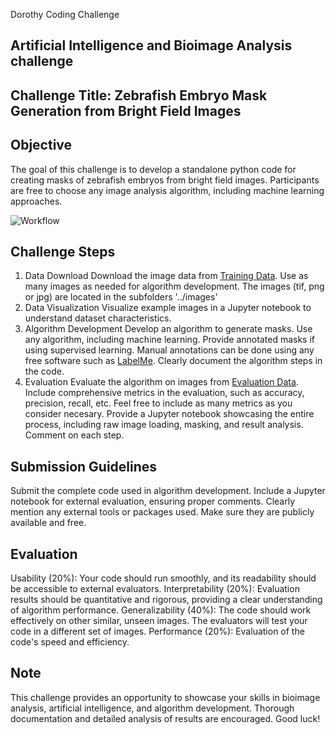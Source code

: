 Dorothy Coding Challenge

## Artificial Intelligence and Bioimage Analysis challenge

## Challenge Title: Zebrafish Embryo Mask Generation from Bright Field Images


## Objective
The goal of this challenge is to develop a standalone python code for creating masks of zebrafish embryos from bright field images. Participants are free to choose any image analysis algorithm, including machine learning approaches.

![Workflow](https://github.com/ciencialatitud0/EPIC_3/assets/30240951/1293f96a-973e-48f9-8442-12923e759227)

## Challenge Steps
1. Data Download
Download the image data from [Training Data](https://kondata.uni-konstanz.de/radar/de/dataset/xhEhklsaJUpbRLnY.EmbryoNet_Training-data%253A%2BWT).
Use as many images as needed for algorithm development. The images (tif, png or jpg) are located in the subfolders '../images'
2. Data Visualization
Visualize example images in a Jupyter notebook to understand dataset characteristics.
3. Algorithm Development
Develop an algorithm to generate masks. Use any algorithm, including machine learning. Provide annotated masks if using supervised learning. Manual annotations can be done using any free software such as [LabelMe](http://github.com/wkentaro/labelme).
Clearly document the algorithm steps in the code.
4. Evaluation
Evaluate the algorithm on images from [Evaluation Data](https://kondata.uni-konstanz.de/radar/de/dataset/gckMwoUnrbKCTVDV.TwinNetworkDataZebrafish_Temperature).
Include comprehensive metrics in the evaluation, such as accuracy, precision, recall, etc. Feel free to include as many metrics as you consider necesary.
Provide a Jupyter notebook showcasing the entire process, including raw image loading, masking, and result analysis. Comment on each step.

## Submission Guidelines
Submit the complete code used in algorithm development.
Include a Jupyter notebook for external evaluation, ensuring proper comments.
Clearly mention any external tools or packages used. Make sure they are publicly available and free.

## Evaluation
Usability (20%): Your code should run smoothly, and its readability should be accessible to external evaluators.
Interpretability (20%): Evaluation results should be quantitative and rigorous, providing a clear understanding of algorithm performance.
Generalizability (40%): The code should work effectively on other similar, unseen images. The evaluators will test your code in a different set of images.
Performance (20%): Evaluation of the code's speed and efficiency.

## Note
This challenge provides an opportunity to showcase your skills in bioimage analysis, artificial intelligence, and algorithm development. Thorough documentation and detailed analysis of results are encouraged. Good luck!

